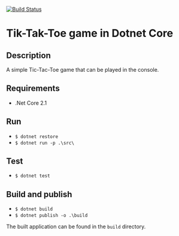[![Build Status](https://travis-ci.com/szenadam/dotnet-core-tiktaktoe.svg?branch=master)](https://travis-ci.com/szenadam/dotnet-core-tiktaktoe)

# Tik-Tak-Toe game in Dotnet Core

## Description

A simple Tic-Tac-Toe game that can be played in the console.

## Requirements

- .Net Core 2.1

## Run

- `$ dotnet restore`
- `$ dotnet run -p .\src\`

## Test

- `$ dotnet test`

## Build and publish

- `$ dotnet build`
- `$ dotnet publish -o .\build`

The built application can be found in the `build` directory.
